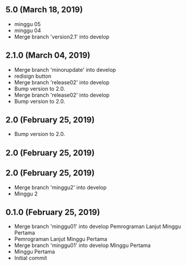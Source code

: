 ## 5.0 (March 18, 2019)
  - minggu 05
  - minggu 04
  - Merge branch 'version2.1' into develop

## 2.1.0 (March 04, 2019)
  - Merge branch 'minorupdate' into develop
  - redisign button
  - Merge branch 'release02' into develop
  - Bump version to 2.0.
  - Merge branch 'release02' into develop
  - Bump version to 2.0.

## 2.0 (February 25, 2019)
  - Bump version to 2.0.

## 2.0 (February 25, 2019)


## 2.0 (February 25, 2019)
  - Merge branch 'minggu2' into develop
  - Minggu 2

## 0.1.0 (February 25, 2019)
  - Merge branch 'minggu01' into develop Pemrograman Lanjut Minggu Pertama
  - Pemrograman Lanjut Minggu Pertama
  - Merge branch 'minggu01' into develop Minggu Pertama
  - Minggu Pertama
  - Initial commit

